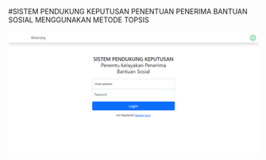 #SISTEM PENDUKUNG KEPUTUSAN PENENTUAN PENERIMA BANTUAN SOSIAL MENGGUNAKAN METODE TOPSIS
<br><br>
<img src="public/img/login.png" alt="login">
